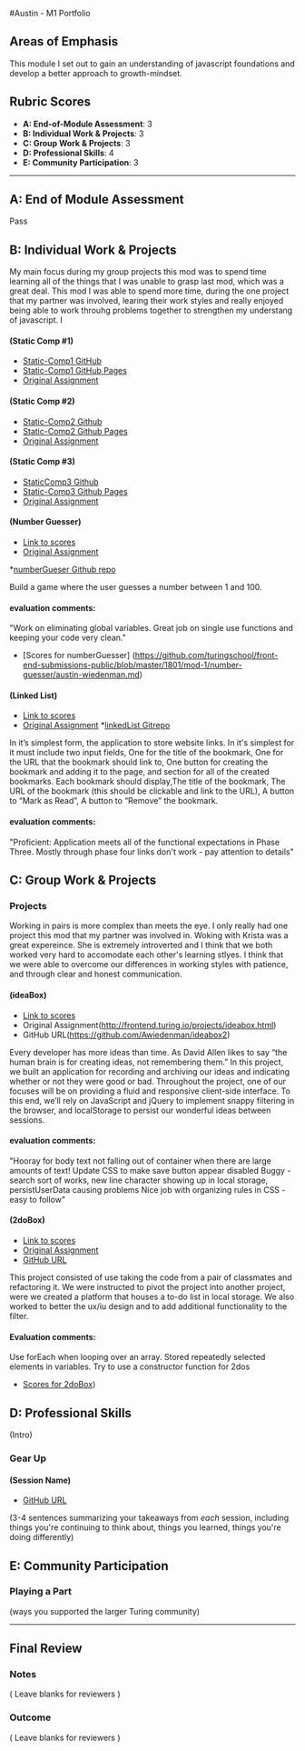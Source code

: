 #Austin - M1 Portfolio

## Areas of Emphasis

This module I set out to gain an understanding of javascript foundations and develop a better approach to growth-mindset.  

## Rubric Scores

* **A: End-of-Module Assessment**: 3
* **B: Individual Work & Projects**: 3
* **C: Group Work & Projects**: 3
* **D: Professional Skills**: 4
* **E: Community Participation**: 3

-----------------------

## A: End of Module Assessment

Pass


## B: Individual Work & Projects

My main focus during my group projects this mod was to spend time learning all of the things that I was unable to grasp last mod, which was a great deal.  This mod I was able to spend more time, during the one project that my partner was involved, learing their work styles and really enjoyed being able to work throuhg problems together to strengthen my understang of javascript.  I 

#### (Static Comp #1)

* [Static-Comp1 GitHub](https://github.com/Awiedenman/1-static-comp)
* [Static-Comp1 GitHub Pages](https://awiedenman.github.io/1-static-comp/)
* [Original Assignment](http://frontend.turing.io/projects/m1-static-comp-1.html)

#### (Static Comp #2)

* [Static-Comp2 Github](https://github.com/Awiedenman/2-static-comp)
* [Static-Comp2 Github Pages](https://awiedenman.github.io/2-static-comp/)
* [Original Assignment](http://frontend.turing.io/projects/m1-static-comp-2.html)

#### (Static Comp #3)

* [StaticComp3 Github](https://github.com/Awiedenman/3-static-comp)
* [Static-Comp3 Github Pages](https://awiedenman.github.io/3-static-comp/)
* [Original Assignment](http://frontend.turing.io/projects/m1-static-comp-3.html)

#### (Number Guesser)

* [Link to scores](https://github.com/turingschool/front-end-submissions-public/blob/master/1801/mod-1/number-guesser/austin-wiedenman.md)
* [Original Assignment](http://frontend.turing.io/projects/number-guesser.html)

*[numberGueser Github repo](https://github.com/Awiedenman/number-guesser2)

Build a game where the user guesses a number between 1 and 100.

#### evaluation comments:
"Work on eliminating global variables.  Great job on single use functions and keeping your code very clean."

* [Scores for numberGuesser] (https://github.com/turingschool/front-end-submissions-public/blob/master/1801/mod-1/number-guesser/austin-wiedenman.md)

#### (Linked List)
* [Link to scores](https://github.com/turingschool/front-end-submissions-public/blob/master/1801/mod-1/linked-list/austin-kent.md)
* [Original Assignment](http://frontend.turing.io/projects/linked-list.html)
*[linkedList Gitrepo](https://github.com/Awiedenman/linked_list2)


In it’s simplest form, the application to store website links.
In it's simplest for it must include two input fields, One for the title of the bookmark, One for the URL that the bookmark should link to, One button for creating the bookmark and adding it to the page, and section for all of the created bookmarks. Each bookmark should display,The title of the bookmark, The URL of the bookmark (this should be clickable and link to the URL), A button to “Mark as Read”, A button to “Remove” the bookmark. 

#### evaluation comments:
"Proficient: Application meets all of the functional expectations in Phase Three. Mostly through phase four links don't work - pay attention to details"


## C: Group Work & Projects

### Projects

Working in pairs is more complex than meets the eye.  I only really had one project this mod that my partner was involved in.  Woking with Krista was a great expereince.  She is extremely introverted and I think that we both worked very hard to accomodate each other's learning stlyes.  I think that we were able to overcome our differences in working styles with patience, and through clear and honest communication. 


#### (ideaBox)

* [Link to scores](https://github.com/turingschool/front-end-submissions-public/blob/master/1801/mod-1/idea-box/krista-austin.md)
* Original Assignment(http://frontend.turing.io/projects/ideabox.html)
* GitHub URL(https://github.com/Awiedenman/ideabox2)

Every developer has more ideas than time. As David Allen likes to say “the human brain is for creating ideas, not remembering them.” In this project, we built an application for recording and archiving our ideas and indicating whether or not they were good or bad. Throughout the project, one of our focuses will be on providing a fluid and responsive client-side interface. To this end, we’ll rely on JavaScript and jQuery to implement snappy filtering in the browser, and localStorage to persist our wonderful ideas between sessions.

#### evaluation comments:
"Hooray for body text not falling out of container when there are large amounts of text!
Update CSS to make save button appear disabled
Buggy - search sort of works, new line character showing up in local storage, persistUserData causing problems
Nice job with organizing rules in CSS - easy to follow"


#### (2doBox)

* [Link to scores](https://github.com/turingschool/front-end-submissions-public/blob/master/1801/mod-1/to-do-box/austin-laura.md)
* [Original Assignment](http://frontend.turing.io/projects/2DoBox-Pivot-Mod1.html)
* [GitHub URL](https://github.com/Awiedenman/2DoBox)

This project consisted of use taking the code from a pair of classmates and refactoring it. We were instructed to pivot the project into another project, were we created a platform that houses a to-do list in local storage. We also worked to better the ux/iu design and to add additional functionality to the filter.

#### Evaluation comments:
Use forEach when looping over an array. Stored repeatedly selected elements in variables.  Try to use a constructor function for 2dos

* [Scores for 2doBox](https://github.com/turingschool/front-end-submissions-public/blob/master/1801/mod-1/to-do-box/austin-laura.md))



## D: Professional Skills
(Intro)

### Gear Up
#### (Session Name)

* [GitHub URL]()

(3-4 sentences summarizing your takeaways from _each_ session, including things you're continuing to think about, things you learned, things you're doing differently)

## E: Community Participation

### Playing a Part

(ways you supported the larger Turing community)

------------------

## Final Review

### Notes

( Leave blanks for reviewers )

### Outcome

( Leave blanks for reviewers )
